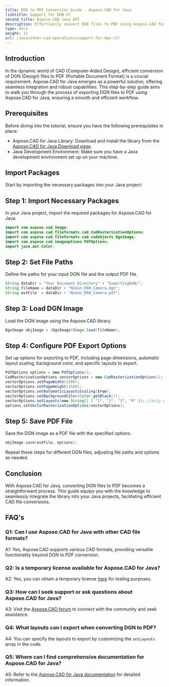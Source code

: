 ```yaml
---
title: DGN to PDF Conversion Guide - Aspose.CAD for Java
linktitle: Support for DGN V7
second_title: Aspose.CAD Java API
description: Effortlessly convert DGN files to PDF using Aspose.CAD for Java. Follow our step-by-step guide for seamless integration and efficient workflow.
type: docs
weight: 11
url: /java/other-cad-operations/support-for-dgn-v7/
---
```

## Introduction

In the dynamic world of CAD (Computer-Aided Design), efficient conversion of DGN (Design) files to PDF (Portable Document Format) is a crucial requirement. Aspose.CAD for Java emerges as a powerful solution, offering seamless integration and robust capabilities. This step-by-step guide aims to walk you through the process of exporting DGN files to PDF using Aspose.CAD for Java, ensuring a smooth and efficient workflow.

## Prerequisites

Before diving into the tutorial, ensure you have the following prerequisites in place:
- Aspose.CAD for Java Library: Download and install the library from the [Aspose.CAD for Java Download page](https://releases.aspose.com/cad/java/).
- Java Development Environment: Make sure you have a Java development environment set up on your machine.

## Import Packages

Start by importing the necessary packages into your Java project:

## Step 1: Import Necessary Packages

In your Java project, import the required packages for Aspose.CAD for Java.
```java
import com.aspose.cad.Image;
import com.aspose.cad.fileformats.cad.CadRasterizationOptions;
import com.aspose.cad.fileformats.cad.cadobjects.DgnImage;
import com.aspose.cad.imageoptions.PdfOptions;
import java.awt.Color;
```

## Step 2: Set File Paths

Define the paths for your input DGN file and the output PDF file.

```java
String dataDir = "Your Document Directory" + "ExportingDGN/";
String fileName = dataDir + "Nikon_D90_Camera.dgn";
String outFile  = dataDir + "Nikon_D90_Camera.pdf";
```

## Step 3: Load DGN Image

Load the DGN image using the Aspose.CAD library.

```java
DgnImage objImage = (DgnImage)Image.load(fileName);
```

## Step 4: Configure PDF Export Options

Set up options for exporting to PDF, including page dimensions, automatic layout scaling, background color, and specific layouts to export.

```java
PdfOptions options = new PdfOptions();
CadRasterizationOptions vectorOptions = new CadRasterizationOptions();
vectorOptions.setPageWidth(1500);
vectorOptions.setPageHeight(1500);
vectorOptions.setAutomaticLayoutsScaling(true);
vectorOptions.setBackgroundColor(Color.getBlack());
vectorOptions.setLayouts(new String[] { "1", "2", "3", "9" }); //only export 4 (1,2,3 and 9) views
options.setVectorRasterizationOptions(vectorOptions);
```

## Step 5: Save PDF File

Save the DGN image as a PDF file with the specified options.

```java
objImage.save(outFile, options);
```

Repeat these steps for different DGN files, adjusting file paths and options as needed.

## Conclusion

With Aspose.CAD for Java, converting DGN files to PDF becomes a straightforward process. This guide equips you with the knowledge to seamlessly integrate the library into your Java projects, facilitating efficient CAD file conversions.

## FAQ's

### Q1: Can I use Aspose.CAD for Java with other CAD file formats?

A1: Yes, Aspose.CAD supports various CAD formats, providing versatile functionality beyond DGN to PDF conversion.

### Q2: Is a temporary license available for Aspose.CAD for Java?

A2: Yes, you can obtain a temporary license [here](https://purchase.aspose.com/temporary-license/) for testing purposes.

### Q3: How can I seek support or ask questions about Aspose.CAD for Java?

A3: Visit the [Aspose.CAD forum](https://forum.aspose.com/c/cad/19) to connect with the community and seek assistance.

### Q4: What layouts can I export when converting DGN to PDF?

A4: You can specify the layouts to export by customizing the `setLayouts` array in the code.

### Q5: Where can I find comprehensive documentation for Aspose.CAD for Java?

A5: Refer to the [Aspose.CAD for Java documentation](https://reference.aspose.com/cad/java/) for detailed information.
